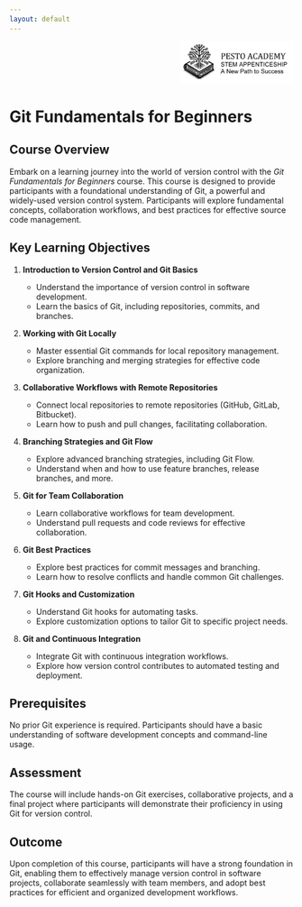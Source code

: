 ```yaml
---
layout: default
---
```

<div style="text-align: right"><img src="../../res/logo_with_text.png" width="200"></div>

# Git Fundamentals for Beginners

## Course Overview

Embark on a learning journey into the world of version control with the *Git Fundamentals for Beginners* course. This course is designed to provide participants with a foundational understanding of Git, a powerful and widely-used version control system. Participants will explore fundamental concepts, collaboration workflows, and best practices for effective source code management.

## Key Learning Objectives

1. **Introduction to Version Control and Git Basics**

   - Understand the importance of version control in software development.
   - Learn the basics of Git, including repositories, commits, and branches.

2. **Working with Git Locally**

   - Master essential Git commands for local repository management.
   - Explore branching and merging strategies for effective code organization.

3. **Collaborative Workflows with Remote Repositories**

   - Connect local repositories to remote repositories (GitHub, GitLab, Bitbucket).
   - Learn how to push and pull changes, facilitating collaboration.

4. **Branching Strategies and Git Flow**

   - Explore advanced branching strategies, including Git Flow.
   - Understand when and how to use feature branches, release branches, and more.

5. **Git for Team Collaboration**

   - Learn collaborative workflows for team development.
   - Understand pull requests and code reviews for effective collaboration.

6. **Git Best Practices**

   - Explore best practices for commit messages and branching.
   - Learn how to resolve conflicts and handle common Git challenges.

7. **Git Hooks and Customization**

   - Understand Git hooks for automating tasks.
   - Explore customization options to tailor Git to specific project needs.

8. **Git and Continuous Integration**

   - Integrate Git with continuous integration workflows.
   - Explore how version control contributes to automated testing and deployment.

## Prerequisites

No prior Git experience is required. Participants should have a basic understanding of software development concepts and command-line usage.

## Assessment

The course will include hands-on Git exercises, collaborative projects, and a final project where participants will demonstrate their proficiency in using Git for version control.

## Outcome

Upon completion of this course, participants will have a strong foundation in Git, enabling them to effectively manage version control in software projects, collaborate seamlessly with team members, and adopt best practices for efficient and organized development workflows.
